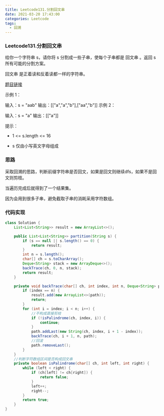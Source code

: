 ```yaml
---
title: Leetcode131.分割回文串
date: 2021-03-20 17:43:00
categories: Leetcode
tags:
  - 回溯
---
```


### Leetcode131.分割回文串

给你一个字符串 s，请你将 s 分割成一些子串，使每个子串都是 回文串 。返回 s 所有可能的分割方案。

回文串 是正着读和反着读都一样的字符串。

 [题目链接](https://leetcode-cn.com/problems/palindrome-partitioning/)

<!--more-->

示例 1：

输入：s = "aab"
输出：[["a","a","b"],["aa","b"]]
示例 2：

输入：s = "a"
输出：[["a"]]


提示：

- 1 <= s.length <= 16

- s 仅由小写英文字母组成



### 思路

采取回溯的思路，判断前缀字符串是否回文，如果是回文则继续dfs，如果不是回文则剪枝。

当遍历完成后就得到了一个结果集。

因为会用到很多子串，避免截取子串的消耗采用字符数组。



### 代码实现

```java
class Solution {
    List<List<String>> result = new ArrayList<>();

    public List<List<String>> partition(String s) {
        if (s == null || s.length() == 0) {
            return result;
        }
        int n = s.length();
        char[] ch = s.toCharArray();
        Deque<String> stack = new ArrayDeque<>();
        backTrace(ch, 0, n, stack);
        return result;
    }

    private void backTrace(char[] ch, int index, int n, Deque<String> path) {
        if (index == n) {
            result.add(new ArrayList<>(path));
            return;
        }
        for (int i = index; i < n; i++) {
            //不构成直接剪枝
            if (!isPalindrome(ch, index, i)) {
                continue;
            }
            path.addLast(new String(ch, index, i + 1 - index));
            backTrace(ch, i + 1, n, path);
            //回滚
            path.removeLast();
        }
    }
    //判断字符数组区间是否构成回文串
    private boolean isPalindrome(char[] ch, int left, int right) {
        while (left < right) {
            if (ch[left] != ch[right]) {
                return false;
            }
            left++;
            right--;
        }
        return true;
    }
}
```


